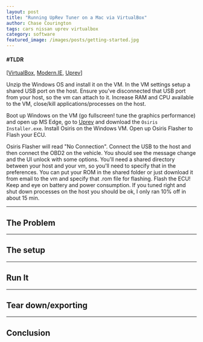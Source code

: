 ```yaml
---
layout: post
title: "Running UpRev Tuner on a Mac via VirtualBox"
author: Chase Courington
tags: cars nissan uprev virtualbox
category: software
featured_image: /images/posts/getting-started.jpg
---
```


#### #TLDR
[[VirtualBox](http://download.virtualbox.org/virtualbox/5.1.2/VirtualBox-5.1.2-108956-OSX.dmg), [Modern.IE](https://az792536.vo.msecnd.net/vms/VMBuild_20160802/VirtualBox/MSEdge/MSEdge.Win10_RS1.VirtualBox.zip),
[Uprev](http://uprev.com/secure/support)]

Unzip the Windows OS and install it on the VM. In the VM settings setup a shared USB port on the host. Ensure you've disconnected that USB port from your host, so the vm can attach to it. Increase RAM and CPU available to the VM, close/kill applications/processes on the host.

Boot up Windows on the VM (go fullscreen! tune the graphics performance) and open up MS Edge, go to [Uprev](http://uprev.com/secure/support) and download the `Osiris Installer.exe`. Install Osiris on the Windows VM. Open up Osiris Flasher to Flash your ECU.

Osiris Flasher will read "No Connection". Connect the USB to the host and then connect the OBD2 on the vehicle. You should see the message change and the UI unlock with some options. You'll need a shared directory between your host and your vm, so you'll need to specify that in the preferences. You can put your ROM in the shared folder or just download it from email to the vm and specify that .rom file for flashing. Flash the ECU! Keep and eye on battery and power consumption. If you tuned right and shut down processes on the host you should be ok, I only ran 10% off in about 15 min.

----
## The Problem

----
## The setup

----
## Run It

----
## Tear down/exporting

----
## Conclusion
